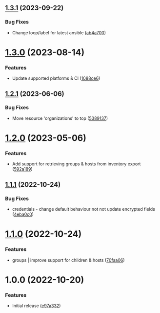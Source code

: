 ## [1.3.1](https://github.com/de-it-krachten/ansible-role-awx_convert/compare/v1.3.0...v1.3.1) (2023-09-22)


### Bug Fixes

* Change loop/label for latest ansible ([ab4a700](https://github.com/de-it-krachten/ansible-role-awx_convert/commit/ab4a700d43070891afe0b9e48e1807f53103945b))

# [1.3.0](https://github.com/de-it-krachten/ansible-role-awx_convert/compare/v1.2.1...v1.3.0) (2023-08-14)


### Features

* Update supported platforms & CI ([1088ce6](https://github.com/de-it-krachten/ansible-role-awx_convert/commit/1088ce681986d31ee25a30a66d52b9b52119eefa))

## [1.2.1](https://github.com/de-it-krachten/ansible-role-awx_convert/compare/v1.2.0...v1.2.1) (2023-06-06)


### Bug Fixes

* Move resource 'organizations' to top ([5389137](https://github.com/de-it-krachten/ansible-role-awx_convert/commit/5389137e3bfb39471d5cfeb85928540a85914d12))

# [1.2.0](https://github.com/de-it-krachten/ansible-role-awx_convert/compare/v1.1.1...v1.2.0) (2023-05-06)


### Features

* Add support for retrieving groups & hosts from inventory export ([592a189](https://github.com/de-it-krachten/ansible-role-awx_convert/commit/592a1894041495c1865cbf1683e9966b77d3b689))

## [1.1.1](https://github.com/de-it-krachten/ansible-role-awx_convert/compare/v1.1.0...v1.1.1) (2022-10-24)


### Bug Fixes

* credentials - change default behaviour not not update encrypted fields ([4eba0c0](https://github.com/de-it-krachten/ansible-role-awx_convert/commit/4eba0c021ab97171f6a5c3826e820d857ed15de8))

# [1.1.0](https://github.com/de-it-krachten/ansible-role-awx_convert/compare/v1.0.0...v1.1.0) (2022-10-24)


### Features

* groups | improve support for children & hosts ([70faa06](https://github.com/de-it-krachten/ansible-role-awx_convert/commit/70faa06c79f0c2e51d5f966254f48db1c1b45f89))

# 1.0.0 (2022-10-20)


### Features

* Initial release ([e97a332](https://github.com/de-it-krachten/ansible-role-awx_convert/commit/e97a332acaddaeab555875d56c8d00101eb0025a))
